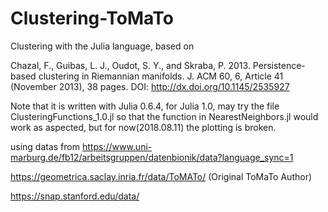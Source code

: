 # Clustering-ToMaTo
Clustering with the Julia language, based on 

Chazal, F., Guibas, L. J., Oudot, S. Y., and Skraba, P. 2013. Persistence-based clustering in Riemannian
manifolds.
J. ACM
60, 6, Article 41 (November 2013), 38 pages.
DOI:
http://dx.doi.org/10.1145/2535927



Note that it is written with Julia 0.6.4, for Julia 1.0, may try the file ClusteringFunctions_1.0.jl so that the function in NearestNeighbors.jl would work as aspected, but for now(2018.08.11) the plotting is broken.


using datas from
https://www.uni-marburg.de/fb12/arbeitsgruppen/datenbionik/data?language_sync=1

https://geometrica.saclay.inria.fr/data/ToMATo/        (Original ToMaTo Author)

https://snap.stanford.edu/data/

